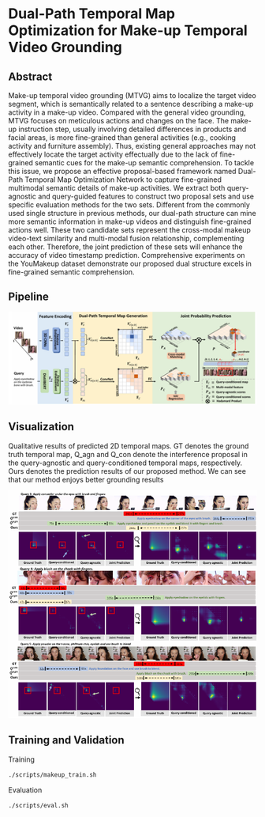# Dual-Path Temporal Map Optimization for Make-up Temporal Video Grounding



## Abstract

 Make-up temporal video grounding (MTVG) aims to localize the target video segment, which is semantically related to a  sentence describing a make-up activity in a make-up video. Compared with the general video grounding, MTVG focuses on  meticulous actions and changes on the face. The make-up instruction step, usually involving detailed differences in products  and facial areas, is more fine-grained than general activities (e.g., cooking activity and furniture assembly). Thus, existing  general approaches may not effectively locate the target activity effectually due to the lack of fine-grained semantic cues  for the make-up semantic comprehension. To tackle this issue, we propose an effective proposal-based framework named  Dual-Path Temporal Map Optimization Network to capture fine-grained multimodal semantic details of make-up activities.  We extract both query-agnostic and query-guided features to construct two proposal sets and use specific evaluation methods  for the two sets. Different from the commonly used single structure in previous methods, our dual-path structure can mine  more semantic information in make-up videos and distinguish fine-grained actions well. These two candidate sets represent  the cross-modal makeup video-text similarity and multi-modal fusion relationship, complementing each other. Therefore,  the joint prediction of these sets will enhance the accuracy of video timestamp prediction. Comprehensive experiments on  the YouMakeup dataset demonstrate our proposed dual structure excels in fine-grained semantic comprehension.



## Pipeline

![image-20240521214907764](README.assets/image-20240521214907764.png)



## Visualization

Qualitative results of predicted 2D temporal maps. GT denotes the ground truth temporal map, Q_agn and Q_con denote the interference proposal in the query-agnostic and query-conditioned temporal maps, respectively. Ours denotes the prediction results of our proposed method. We can see that our method enjoys better grounding results

![image-20240521215500633](README.assets/image-20240521215500633.png)



## Training and Validation

Training

```bash
./scripts/makeup_train.sh
```

Evaluation

```
./scripts/eval.sh
```



